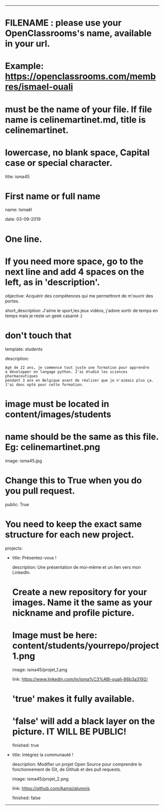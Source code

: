 ---


# FILENAME : please use your OpenClassrooms's name, available in your url.

# Example: https://openclassrooms.com/membres/ismael-ouali

# must be the name of your file. If file name is celinemartinet.md, title is celinemartinet.

# lowercase, no blank space, Capital case or special character.

title: isma45


# First name or full name

name: Ismaël

date: 03-09-2019


# One line.

# If you need more space, go to the next line and add 4 spaces on the left, as in 'description'.

objective: Acquérir des compétences qui me permettront de m'ouvrir des portes. 

short_description: J'aime le sport,les jeux vidéos, j'adore sortir de temps en temps mais je reste un geek casanié :) 


# don't touch that

template: students

description:

    Agé de 22 ans, je commence tout juste une formation pour apprendre
    à développer en langage python. J'ai étudié les sciences pharmaceutiques
    pendant 3 ans en Belgique avant de réaliser que je n'aimais plus ça.
    J'ai donc opté pour cette formation.

# image must be located in content/images/students

# name should be the same as this file. Eg: celinemartinet.png

image: isma45.jpg


# Change this to True when you do you pull request.

public: True


# You need to keep the exact same structure for each new project.

projects:

  - title: Présentez-vous !

    description: Une présentation de moi-même et un lien vers mon LinkedIn.

    # Create a new repository for your images. Name it the same as your nickname and profile picture.

    # Image must be here: content/students/yourrepo/project1.png

    image: isma45/projet_1.png

    link: https://www.linkedin.com/in/isma%C3%ABl-ouali-86b3a3192/

    # 'true' makes it fully available.

    # 'false' will add a black layer on the picture. IT WILL BE PUBLIC!

    finished: true

  - title: Intégrez la communauté !

    description: Modifier un projet Open Source pour comprendre le fonctionnement de Git, de Github et des pull requests. 

    image: isma45/projet_2.png

    link: https://github.com/Aamsi/alumnis

    finished: false

---